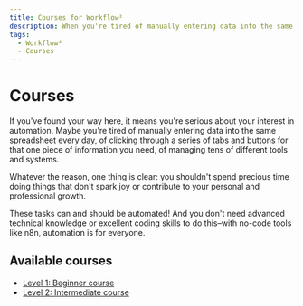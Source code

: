 ```yaml
---
title: Courses for Workflow²
description: When you're tired of manually entering data into the same spreadsheet every day and managing tens of different tools and systems, check out these courses.
tags:
  - Workflow²
  - Courses
---
```


# Courses

If you've found your way here, it means you're serious about your interest in automation. Maybe you're tired of manually entering data into the same spreadsheet every day, of clicking through a series of tabs and buttons for that one piece of information you need, of managing tens of different tools and systems.

Whatever the reason, one thing is clear: you shouldn't spend precious time doing things that don't spark joy or contribute to your personal and professional growth.

These tasks can and should be automated! And you don't need advanced technical knowledge or excellent coding skills to do this–with no-code tools like n8n, automation is for everyone.

## Available courses

- [Level 1: Beginner course](/courses/level-one/)
- [Level 2: Intermediate course](/courses/level-two/)
